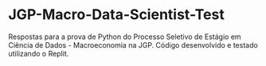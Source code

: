# JGP-Macro-Data-Scientist-Test
Respostas para a prova de Python do Processo Seletivo de Estágio em Ciência de Dados - Macroeconomia na JGP. Código desenvolvido e testado utilizando o Replit.
